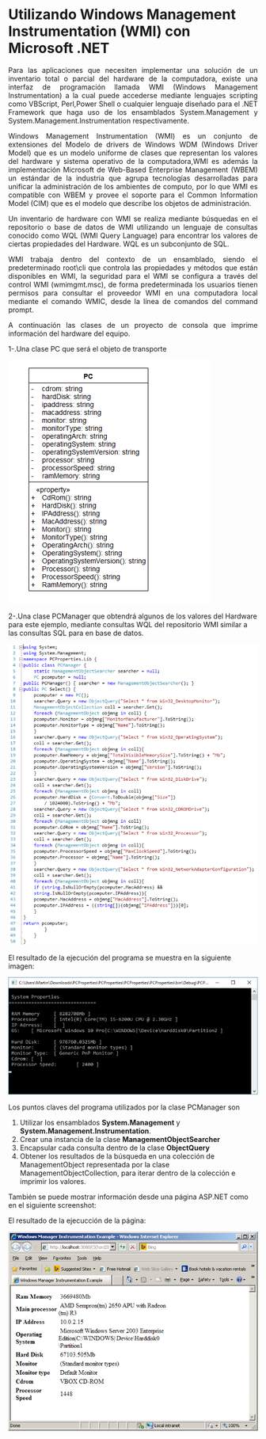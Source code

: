 # Utilizando Windows Management Instrumentation (WMI) con Microsoft .NET
<p align="justify">
Para las aplicaciones que necesiten implementar una solución de un inventario total o parcial del hardware de la computadora, existe una interfaz de programación llamada WMI (Windows Management Instrumentation) a la cual puede accederse mediante lenguajes scripting como VBScript, Perl,Power Shell o cualquier lenguaje diseñado para el .NET Framework que haga uso de los ensamblados System.Management y System.Management.Instrumentation respectivamente.
</p>
<p align="justify">
Windows Management Instrumentation (WMI) es un conjunto de extensiones del Modelo de drivers de Windows WDM (Windows Driver Model) que es un modelo uniforme de clases que representan los valores del hardware y sistema operativo de la computadora,WMI es además la implementación Microsoft de Web-Based Enterprise Management (WBEM) un estándar de la industria que agrupa tecnologías desarrolladas para unificar la administración de los ambientes de computo, por lo que WMI es compatible con WBEM y provee el soporte para el Common Information Model (CIM) que es el modelo que describe los objetos de administración.
</p>
<p align="justify">
Un inventario de hardware con WMI se realiza mediante búsquedas en el repositorio o base de datos de WMI utilizando un lenguaje de consultas conocido como WQL (WMI Query Language) para encontrar los valores de ciertas propiedades del Hardware. WQL es un subconjunto de SQL.
</p>
<p align="justify">
WMI trabaja dentro del contexto de un ensamblado, siendo el predeterminado root\cli que controla las propiedades y métodos que están disponibles en WMI, la seguridad para el WMI se configura a través del control WMI (wmimgmt.msc), de forma predeterminada los usuarios tienen permisos para consultar el proveedor WMI en una computadora local mediante el comando WMIC, desde la línea de comandos del command prompt.
</p>
<p align="justify">
A continuación las clases de un proyecto de consola que imprime información del hardware del equipo.
</p>
<p>
1-.Una clase PC que será el objeto de transporte
</p>
<img src="images/classPc.png"/>
<p>
2-.Una clase PCManager que obtendrá algunos de los valores del Hardware para este ejemplo, mediante consultas WQL del repositorio WMI similar a las consultas SQL para en base de datos.
</p>
<img src="images/PCManagerSource.png"/>
<p>
El resultado de la ejecución del programa se muestra en la siguiente imagen:
</p>
<img src="images/fig1.png"/>
<p>
Los puntos claves del programa utilizados por la clase PCManager son
<ol>
<li>Utilizar los ensamblados <b>System.Management</b> y <b>System.Management.Instrumentation</b>.</li>
<li>Crear una instancia de la clase <b>ManagementObjectSearcher</b></li>
<li>Encapsular cada consulta dentro de la clase <b>ObjectQuery</b></li>
<li>Obtener los resultados de la búsqueda en una colección de ManagementObject representada por la clase ManagementObjectCollection, para iterar dentro de la colección e imprimir los valores.</i>
</ol>
</p>
<p>
También se puede mostrar información desde una página ASP.NET como en el siguiente screenshot:
</p>
<p>
El resultado de la ejecucción de la página:
</p>
<img src="images/fig2.png"/>
